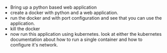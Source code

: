 * Bring up a python based web application
* create a docker with python and a web application.
* run the docker and with port configuration and see that you
	can use the application.
* kill the docker
* now run this application using kubernetes.
	look at either the kubernetes
	documentation about how to run a single container
	and how to configure it's network.
